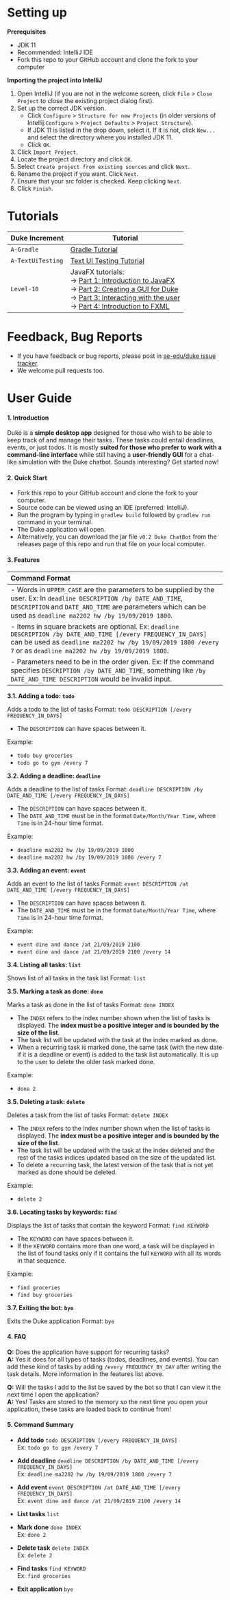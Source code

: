 # Setting up

**Prerequisites**

* JDK 11
* Recommended: IntelliJ IDE
* Fork this repo to your GitHub account and clone the fork to your computer

**Importing the project into IntelliJ**

1. Open IntelliJ (if you are not in the welcome screen, click `File` > `Close Project` to close the existing project dialog first).
1. Set up the correct JDK version.
   * Click `Configure` > `Structure for new Projects` (in older versions of Intellij:`Configure` > `Project Defaults` > `Project Structure`).
   * If JDK 11 is listed in the drop down, select it. If it is not, click `New...` and select the directory where you installed JDK 11.
   * Click `OK`.
1. Click `Import Project`.
1. Locate the project directory and click `OK`.
1. Select `Create project from existing sources` and click `Next`.
1. Rename the project if you want. Click `Next`.
1. Ensure that your src folder is checked. Keep clicking `Next`.
1. Click `Finish`.

# Tutorials 

Duke Increment | Tutorial
---------------|---------------
`A-Gradle` | [Gradle Tutorial](tutorials/gradleTutorial.md)
`A-TextUiTesting` | [Text UI Testing Tutorial](tutorials/textUiTestingTutorial.md)
`Level-10` | JavaFX tutorials:<br>→ [Part 1: Introduction to JavaFX][fx1]<br>→ [Part 2: Creating a GUI for Duke][fx2]<br>→ [Part 3: Interacting with the user][fx3]<br>→ [Part 4: Introduction to FXML][fx4]

[fx1]: <tutorials/javaFxTutorialPart1.md>
[fx2]: <tutorials/javaFxTutorialPart2.md>
[fx3]: <tutorials/javaFxTutorialPart3.md>
[fx4]: <tutorials/javaFxTutorialPart4.md>

# Feedback, Bug Reports

* If you have feedback or bug reports, please post in [se-edu/duke issue tracker](https://github.com/se-edu/duke/issues).
* We welcome pull requests too.

# User Guide

#### 1. Introduction

Duke is a **simple desktop app** designed for those who wish to be able to keep track of and manage their tasks. These tasks could entail deadlines, events, or just todos. 
It is mostly **suited for those who prefer to work with a command-line interface** while still having a **user-friendly GUI** for a chat-like simulation with the Duke chatbot. 
Sounds interesting? Get started now!

#### 2. Quick Start

* Fork this repo to your GitHub account and clone the fork to your computer.
* Source code can be viewed using an IDE (preferred: IntelliJ).
* Run the program by typing in `gradlew build` followed by `gradlew run` command in your terminal.
* The Duke application will open.
* Alternatively, you can download the jar file `v0.2 Duke ChatBot` from the releases page of this repo and run that file on your local computer.

#### 3. Features

Command Format |
:--------------|
- Words in `UPPER_CASE` are the parameters to be supplied by the user. Ex: In `deadline DESCRIPTION /by DATE_AND_TIME`, `DESCRIPTION` and `DATE_AND_TIME` are parameters which can be used as `deadline ma2202 hw /by 19/09/2019 1800`. |
- Items in square brackets are optional. Ex: `deadline DESCRIPTION /by DATE_AND_TIME [/every FREQUENCY_IN_DAYS]` can be used as `deadline ma2202 hw /by 19/09/2019 1800 /every 7` or as `deadline ma2202 hw /by 19/09/2019 1800`.|
- Parameters need to be in the order given. Ex: If the command specifies `DESCRIPTION /by DATE_AND_TIME`, something like `/by DATE_AND_TIME DESCRIPTION` would be invalid input. |

**3.1. Adding a todo: `todo`**

Adds a todo to the list of tasks
Format: `todo DESCRIPTION [/every FREQUENCY_IN_DAYS]`
* The `DESCRIPTION` can have spaces between it.

Example: 
* `todo buy groceries`
* `todo go to gym /every 7`

**3.2. Adding a deadline: `deadline`**

Adds a deadline to the list of tasks
Format: `deadline DESCRIPTION /by DATE_AND_TIME [/every FREQUENCY_IN_DAYS]`
* The `DESCRIPTION` can have spaces between it.
* The `DATE_AND_TIME` must be in the format `Date/Month/Year Time`, where `Time` is in 24-hour time format.

Example: 
* `deadline ma2202 hw /by 19/09/2019 1800`
* `deadline ma2202 hw /by 19/09/2019 1800 /every 7`

**3.3. Adding an event: `event`**

Adds an event to the list of tasks
Format: `event DESCRIPTION /at DATE_AND_TIME [/every FREQUENCY_IN_DAYS]`
* The `DESCRIPTION` can have spaces between it.
* The `DATE_AND_TIME` must be in the format `Date/Month/Year Time`, where `Time` is in 24-hour time format.

Example: 
* `event dine and dance /at 21/09/2019 2100`
* `event dine and dance /at 21/09/2019 2100 /every 14`

**3.4. Listing all tasks: `list`**

Shows list of all tasks in the task list
Format: `list`

**3.5. Marking a task as done: `done`**

Marks a task as done in the list of tasks
Format: `done INDEX`
* The `INDEX` refers to the index number shown when the list of tasks is displayed. The **index must be a positive integer and is bounded by the size of the list**.
* The task list will be updated with the task at the index marked as done.
* When a recurring task is marked done, the same task (with the new date if it is a deadline or event) is added to the task list automatically. It is up to the user to delete the older task marked done.

Example: 
* `done 2`

**3.5. Deleting a task: `delete`**

Deletes a task from the list of tasks
Format: `delete INDEX`
* The `INDEX` refers to the index number shown when the list of tasks is displayed. The **index must be a positive integer and is bounded by the size of the list**.
* The task list will be updated with the task at the index deleted and the rest of the tasks indices updated based on the size of the updated list.
* To delete a recurring task, the latest version of the task that is not yet marked as done should be deleted.

Example: 
* `delete 2`

**3.6. Locating tasks by keywords: `find`**

Displays the list of tasks that contain the keyword
Format: `find KEYWORD`
* The `KEYWORD` can have spaces between it.
* If the `KEYWORD` contains more than one word, a task will be displayed in the list of found tasks only if it contains the full `KEYWORD` with all its words in that sequence.

Example: 
* `find groceries`
* `find buy groceries`

**3.7. Exiting the bot: `bye`**

Exits the Duke application
Format: `bye`

#### 4. FAQ

**Q:** Does the application have support for recurring tasks?  
**A:** Yes it does for all types of tasks (todos, deadlines, and events). You can add these kind of tasks by adding `/every FREQUENCY_BY_DAY` after writing the task details. More information in the features list above.

**Q:** Will the tasks I add to the list be saved by the bot so that I can view it the next time I open the application?  
**A:** Yes! Tasks are stored to the memory so the next time you open your application, these tasks are loaded back to continue from!
 
#### 5. Command Summary

* **Add todo** `todo DESCRIPTION [/every FREQUENCY_IN_DAYS]`  
Ex: `todo go to gym /every 7`

* **Add deadline** `deadline DESCRIPTION /by DATE_AND_TIME [/every FREQUENCY_IN_DAYS]`   
Ex: `deadline ma2202 hw /by 19/09/2019 1800 /every 7`

* **Add event** `event DESCRIPTION /at DATE_AND_TIME [/every FREQUENCY_IN_DAYS]`   
Ex: `event dine and dance /at 21/09/2019 2100 /every 14`

* **List tasks** `list`

* **Mark done** `done INDEX`  
Ex: `done 2`

* **Delete task** `delete INDEX`  
Ex: `delete 2`

* **Find tasks** `find KEYWORD`  
Ex: `find groceries`

* **Exit application** `bye`
